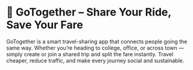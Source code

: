 # 🚗 GoTogether – Share Your Ride, Save Your Fare

GoTogether is a smart travel-sharing app that connects people going the same way. Whether you’re heading to college, office, or across town — simply create or join a shared trip and split the fare instantly. Travel cheaper, reduce traffic, and make every journey social and sustainable.
